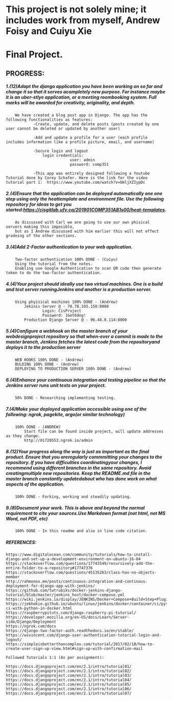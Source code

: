 # This project is not solely mine; it includes work from myself, Andrew Foisy and Cuiyu Xie


# Final Project.  

## PROGRESS:  

##### 1.(12)Adapt the django application you have been working on so far and change it so that it serves acompletely new purpose. For instance maybe it is an uber-stlye application, or a meeting roombooking system. Full marks will be awarded for creativity, originality, and depth.  
        
        We have created a blog post app in Django. The app has the following functionalities as features:
                -Create, update, and delete posts (posts created by one user cannot be deleted or updated by another user)
                
                -Add and update a profile for a user (each profile includes information like a profile picture, email, and username)
                
                -Secure login and logout
                    login credentials: 
                                user: admin
                                password: comp351
                                
                -This app was entirely designed following a Youtube Tutorial done by Corey Schafer. Here is the link for the video tutorial part 1:  https://www.youtube.com/watch?v=UmljXZIypDc
                                                                                                                    
                
                

##### 2.(4)Ensure that the application can be deployed automatically one one step using only the heattemplate and environment file. Use the following repository for ideas to get you started:https://cisgitlab.ufv.ca/201901COMP351AB1s00/heat-templates.  
		As discussed with Carl we are going to use our own phisical servers making this imposible,
		but as I Andrew discussed with him earlier this will not effect gradeing of the other sections. 

##### 3.(4)Add 2-Factor authentication to your web application.  

		Two-factor authentication 100% DONE - (Cuiyu)
		Using the tutorial from the notes.
		Enabling use Google Authentication to scan QR code then generate token to do the two-factor authentication.
	
##### 4.(4)Your project should ideally use two virtual machines. One is a build and test server runningJenkins and another is a production server.  

		Using phyisical machines 100% DONE - (Andrew) 
			Jekinis Server @ - 70.78.103.158:8080  
		    		Login: CisProject
		    		Password: 1Get6dog!
			Production Django Server @ - 96.48.0.114:8000  


##### 5.(4)Configure a webhook on the master branch of your webdesignproject repository so that when-ever a commit is made to the master branch, Jenkins fetches the latest code from the repositoryand deploys it to the production server  

		WEB HOOKS 100% DONE - (Andrew)
		BULDING 100% DONE - (Andrew)
		DEPLOYING TO PRODUCTION SERVER 100% DONE - (Andrew) 

##### 6.(4)Enhance your continuous integration and testing pipeline so that the Jenkins server runs unit tests on your project.  

		50% DONE - Researching implementing testing.  

##### 7.(4)Make your deployed application accessible using one of the following: ngrok, pagekite, argo(or similar technology)  
		
		100% DONE - (ANDREW)
			Start file can be found inside project, will update addresses as they change.
			http://01720553.ngrok.io/admin

##### 8.(12)Your progress along the way is just as important as the final product. Ensure that you areregularly commmitting your changes to the repository. If you have difficulties coordinatingyour changes, I recommend using different branches in the same repository. Avoid creatingmultiple new repositories. Keep the README.md file in the master branch constantly updatedabout who has done work on what aspects of the application.  

		100% DONE - Forking, working and steadily updating. 

##### 9.(8)Document your work. This is above and beyond the normal requirement to cite your sources.Use Markdown format (not html, not MS Word, not PDF, etc)  

		100% DONE - In this readme and also in line code citation.  

##### REFERENCES:  
     
    https://www.digitalocean.com/community/tutorials/how-to-install-django-and-set-up-a-development-environment-on-ubuntu-16-04
    https://stackoverflow.com/questions/17743549/recursively-add-the-entire-folder-to-a-repository#17747376
    https://stackoverflow.com/questions/45135263/class-has-no-objects-member
    http://rahmonov.me/posts/continuous-integration-and-continous-deployment-for-django-app-with-jenkins/
    https://github.com/twtrubiks/docker-jenkins-django-tutorial/blob/master/jenkins_host/docker-compose.yml
    https://wiki.jenkins.io/display/JENKINS/Docker+Compose+Build+Step+Plugin
    https://jekhokie.github.io/ubuntu/linux/jenkins/docker/container/ci/python/2018/07/14/jenkins-ci-with-python-in-docker.html
    https://raspberrypituts.com/django-raspberry-pi-tutorial/
    https://developer.mozilla.org/en-US/docs/Learn/Server-side/Django/Deployment
    https://ngrok.com/docs
    https://django-two-factor-auth.readthedocs.io/en/stable/
    https://wsvincent.com/django-user-authentication-tutorial-login-and-logout/
    https://simpleisbetterthancomplex.com/tutorial/2017/02/18/how-to-create-user-sign-up-view.html#sign-up-with-confirmation-mail
    
    Followed Tutorials 1:1 (As per assignment):
    
    https://docs.djangoproject.com/en/2.1/intro/tutorial01/
    https://docs.djangoproject.com/en/2.1/intro/tutorial02/
    https://docs.djangoproject.com/en/2.1/intro/tutorial03/
    https://docs.djangoproject.com/en/2.1/intro/tutorial04/
    https://docs.djangoproject.com/en/2.1/intro/tutorial05/
    https://docs.djangoproject.com/en/2.1/intro/tutorial06/
    https://docs.djangoproject.com/en/2.1/intro/tutorial07/
